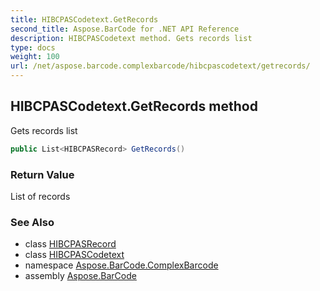 ```yaml
---
title: HIBCPASCodetext.GetRecords
second_title: Aspose.BarCode for .NET API Reference
description: HIBCPASCodetext method. Gets records list
type: docs
weight: 100
url: /net/aspose.barcode.complexbarcode/hibcpascodetext/getrecords/
---
```

## HIBCPASCodetext.GetRecords method

Gets records list

```csharp
public List<HIBCPASRecord> GetRecords()
```

### Return Value

List of records

### See Also

* class [HIBCPASRecord](../../hibcpasrecord/)
* class [HIBCPASCodetext](../)
* namespace [Aspose.BarCode.ComplexBarcode](../../hibcpascodetext/)
* assembly [Aspose.BarCode](../../../)


